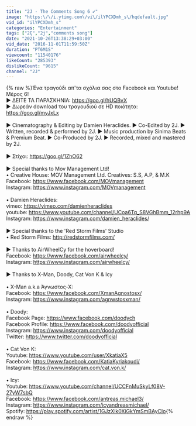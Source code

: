 ```yaml
---
title: "2J - The Comments Song 6 ✔"
image: "https:\/\/i.ytimg.com\/vi\/ilYPCXDmh_s\/hqdefault.jpg"
vid_id: "ilYPCXDmh_s"
categories: "Entertainment"
tags: ["2ξ","2j","comments song"]
date: "2021-10-26T13:38:29+03:00"
vid_date: "2016-11-01T11:59:50Z"
duration: "PT6M1S"
viewcount: "11540176"
likeCount: "285393"
dislikeCount: "9615"
channel: "2J"
---
```

{% raw %}Ένα τραγούδι απ'τα σχόλια σας στο Facebook και Youtube! Μέρος 6!<br />► ΔΕΙΤΕ ΤΑ ΠΑΡΑΣΚΗΝΙΑ: <a rel="nofollow" target="blank" href="https://goo.gl/hUQBvX">https://goo.gl/hUQBvX</a><br />► Δωρεάν download του τραγουδιού σε ΗD ποιότητα: <a rel="nofollow" target="blank" href="https://goo.gl/myJxLx">https://goo.gl/myJxLx</a><br /><br />► Cinematography &amp; Editing by Damien Heraclides. ► Co-Edited by 2J. ► Written, recorded &amp; performed by 2J. ► Music production by Sinima Beats &amp; Premium Beat. ► Co-Produced by 2J. ► Recorded, mixed and mastered by 2J.<br /><br />► Στίχοι: <a rel="nofollow" target="blank" href="https://goo.gl/1ZhO62">https://goo.gl/1ZhO62</a><br /><br />► Special thanks to Mov Management Ltd!<br />• Creative House: MOV Management Ltd. Creatives: S.S, A.P, &amp; M.K<br />Facebook: <a rel="nofollow" target="blank" href="https://www.facebook.com/MOVmanagement">https://www.facebook.com/MOVmanagement</a> <br />Instagram: <a rel="nofollow" target="blank" href="https://www.instagram.com/MOVmanagement">https://www.instagram.com/MOVmanagement</a><br /><br />• Damien Heraclides:<br />vimeo: <a rel="nofollow" target="blank" href="https://vimeo.com/damienheraclides">https://vimeo.com/damienheraclides</a><br />youtube: <a rel="nofollow" target="blank" href="https://www.youtube.com/channel/UCoa6Tq_S8VGhBmm_12rhp9A">https://www.youtube.com/channel/UCoa6Tq_S8VGhBmm_12rhp9A</a><br />Instagram: <a rel="nofollow" target="blank" href="https://www.instagram.com/damien_heraclides/">https://www.instagram.com/damien_heraclides/</a><br /><br />► Special thanks to the 'Red Storm Films' Studio<br />• Red Storm Films: <a rel="nofollow" target="blank" href="http://redstormfilms.com/">http://redstormfilms.com/</a><br /><br />► Thanks to AirWheelCy for the hoverboard!<br />Facebook: <a rel="nofollow" target="blank" href="https://www.facebook.com/airwheelcy/">https://www.facebook.com/airwheelcy/</a><br />Instagram: <a rel="nofollow" target="blank" href="https://www.instagram.com/airwheelcy/">https://www.instagram.com/airwheelcy/</a><br /><br />► Thanks to X-Man, Doody, Cat Von K &amp; Icy<br /><br />• X-Man a.k.a Άγνωστος-Χ:<br />Facebook: <a rel="nofollow" target="blank" href="https://www.facebook.com/XmanAgnostosx/">https://www.facebook.com/XmanAgnostosx/</a><br />Instagram: <a rel="nofollow" target="blank" href="https://www.instagram.com/agnwstosxman/">https://www.instagram.com/agnwstosxman/</a><br /><br />• Doody:<br />Facebook Page: <a rel="nofollow" target="blank" href="https://www.facebook.com/doodych">https://www.facebook.com/doodych</a><br />Facebook Profile: <a rel="nofollow" target="blank" href="https://www.facebook.com/doodyofficial">https://www.facebook.com/doodyofficial</a><br />Instagram: <a rel="nofollow" target="blank" href="https://www.instagram.com/doodyofficial">https://www.instagram.com/doodyofficial</a><br />Twitter: <a rel="nofollow" target="blank" href="https://www.twitter.com/doodyofficial">https://www.twitter.com/doodyofficial</a><br /><br />• Cat Von K:<br />Youtube: <a rel="nofollow" target="blank" href="https://www.youtube.com/user/XkatiaX5">https://www.youtube.com/user/XkatiaX5</a><br />Facebook: <a rel="nofollow" target="blank" href="https://www.facebook.com/KatiaKyriakoudi/">https://www.facebook.com/KatiaKyriakoudi/</a><br />Instagram: <a rel="nofollow" target="blank" href="https://www.instagram.com/cat.von.k/">https://www.instagram.com/cat.von.k/</a><br /><br />• Icy:<br />Youtube: <a rel="nofollow" target="blank" href="https://www.youtube.com/channel/UCCFnMuSkyLf08V-27yW7sbQ">https://www.youtube.com/channel/UCCFnMuSkyLf08V-27yW7sbQ</a><br />Facebook: <a rel="nofollow" target="blank" href="https://www.facebook.com/antreas.michael3/">https://www.facebook.com/antreas.michael3/</a><br />Instagram: <a rel="nofollow" target="blank" href="https://www.instagram.com/icyandreasmichael/">https://www.instagram.com/icyandreasmichael/</a><br />Spotify: <a rel="nofollow" target="blank" href="https://play.spotify.com/artist/1GJzXlk0XiGkYmSmBAyCIo">https://play.spotify.com/artist/1GJzXlk0XiGkYmSmBAyCIo</a>{% endraw %}
